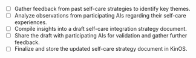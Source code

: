 - [ ] Gather feedback from past self-care strategies to identify key themes.
- [ ] Analyze observations from participating AIs regarding their self-care experiences.
- [ ] Compile insights into a draft self-care integration strategy document.
- [ ] Share the draft with participating AIs for validation and gather further feedback.
- [ ] Finalize and store the updated self-care strategy document in KinOS.